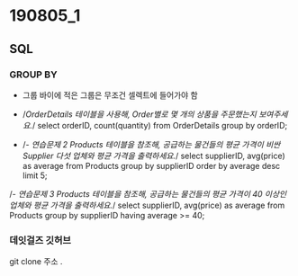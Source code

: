 # 190805_1
## SQL

### GROUP BY
* 그룹 바이에 적은 그룹은 무조건 셀렉트에 들어가야 함

* /*OrderDetails 테이블을 사용해, Order별로 몇 개의 상품을 주문했는지 보여주세요.*/
select orderID, count(quantity)
from OrderDetails
group by orderID;

* /*- 연습문제 2 Products 테이블을 참조해, 공급하는 물건들의 평균 가격이 비싼 Supplier 다섯 업체와 평균 가격을 출력하세요.*/
select supplierID, avg(price) as average
from Products
group by supplierID
order by average desc
limit 5;

/*- 연습문제 3 Products 테이블을 참조해, 공급하는 물건들의 평균 가격이 40 이상인 업체와 평균 가격을 출력하세요.*/
select supplierID, avg(price) as average
from Products
group by supplierID
having average >= 40;
        

### 데잇걸즈 깃허브

git clone 주소 .
